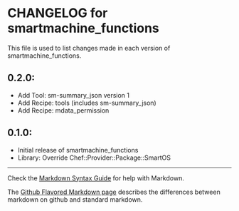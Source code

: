 # CHANGELOG for smartmachine_functions

This file is used to list changes made in each version of smartmachine_functions.

## 0.2.0:

* Add Tool: sm-summary_json version 1
* Add Recipe: tools (includes sm-summary_json)
* Add Recipe: mdata_permission

## 0.1.0:

* Initial release of smartmachine_functions
* Library: Override Chef::Provider::Package::SmartOS

- - -
Check the [Markdown Syntax Guide](http://daringfireball.net/projects/markdown/syntax) for help with Markdown.

The [Github Flavored Markdown page](http://github.github.com/github-flavored-markdown/) describes the differences between markdown on github and standard markdown.
